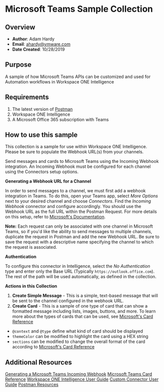 # Microsoft Teams Sample Collection

## Overview
- **Author**: Adam Hardy
- **Email**: ahardy@vmware.com
- **Date Created**: 10/28/2019


## Purpose
<!-- Summary Start -->
A sample of how Microsoft Teams APIs can be customized and used for Automation workflows in Workspace ONE Intelligence
<!-- Summary End -->

## Requirements

1. The latest version of [Postman](https://www.getpostman.com) 
2. Workspace ONE Intelligence
3. A Microsoft Office 365 subscription with Teams

## How to use this sample

This collection is a sample for use within Workspace ONE Intelligence.  Please be sure to populate the Webhook URL(s) from your channels. 

Send messages and cards to Microsoft Teams using the Incoming Webhook integration.  An Incoming Webhook must be configured for each channel using the Connectors setup options.

**Generating a Webhook URL for a Channel**

In order to send messages to a channel, we must first add a webhook integration in Teams.  To do this, open your Teams app, select *More Options* next to your desired channel and choose *Connectors*. Find the *Incoming Webhook* connector and configure accordingly. You should use the Webhook URL as the full URL within the Postman Request. For more details on this setup, refer to [Microsoft's Documentation](https://docs.microsoft.com/en-us/microsoftteams/platform/concepts/connectors/connectors-using#setting-up-a-custom-incoming-webhook).

**Note:** Each request can only be associated with one channel in Microsoft Teams, so if you'd like the ability to send messages to multiple channels, duplicate the request in Postman and add the new Webhook URL. Be sure to save the request with a descriptive name specifying the channel to which the request is associated.

**Authentication**

To configure this connector in Intelligence, select the *No Authentication* type and enter only the Base URL (Typically `https://outlook.office.com`). The rest of the path will be used automatically, as defined in the collection.

**Actions in this Collection**
1. **Create Simple Message** - This is a simple, text-based message that will be sent to the channel configured in the webhook URL.
2. **Create Card** - This is a sample of one type of card that can show a formatted message including lists, images, buttons, and more. To learn more about the types of cards that can be used, see [Microsoft's Card Reference](https://docs.microsoft.com/en-us/microsoftteams/platform/concepts/cards/cards-reference)
 * `@context` and `@type` define what kind of card should be displayed
 * `themeColor` can be modified to highlight the card using a HEX string
 * `sections` can be modified to change the overall format of the card according to [Microsoft's Card Reference](https://docs.microsoft.com/en-us/microsoftteams/platform/concepts/cards/cards-reference)

## Additional Resources
[Generating a Microsoft Teams Incoming Webhook](https://docs.microsoft.com/en-us/microsoftteams/platform/concepts/connectors/connectors-using#setting-up-a-custom-incoming-webhook)
[Microsoft Teams Card Reference](https://docs.microsoft.com/en-us/microsoftteams/platform/concepts/cards/cards-reference)
[Workspace ONE Intelligence User Guide](https://docs.vmware.com/en/VMware-Workspace-ONE/services/Intelligence/GUID-AWT-WS1INT-OVERVIEW.html)
[Custom Connector User Guide](https://docs.vmware.com/en/VMware-Workspace-ONE/services/Intelligence/GUID-54333CCC-0E6D-4871-8DEA-3AFAB8378EEC.html)
[Postman Resources](https://www.getpostman.com)
